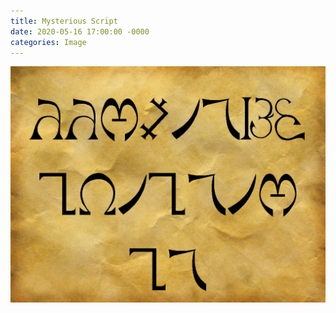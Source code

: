```yaml
---
title: Mysterious Script
date: 2020-05-16 17:00:00 -0000
categories: Image
---
```

![scripte](/assets/Script.jpg)
